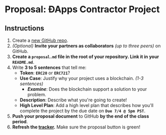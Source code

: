 # Proposal: ÐApps Contractor Project

## Instructions

1. Create a [new GitHub repo](https://github.com/new).
2. *(Optional)* **Invite your partners as collaborators** *(up to three peers)* on GitHub.
3. **Create a `proposal.md` file in the root of your repository. Link it in your `README.md`**.
4. Write **3 to 5 sentences** that tell me:
     - **Token**: **`ERC20`** or **`ERC721`**?
     - **Use Case**: Justify why your project uses a blockchain. *(1-3 sentences)*
         - ***Examine***: Does the blockchain support a solution to your problem.
    - **Description**: Describe what you're going to create!
    - **High Level Plan**: Add a high level plan that describes how you'll complete the project by the due date on **`Due 7/4 @ 5pm PST`**.
5. **Push your proposal document** to GitHub **by the end of the class period**.
6. **Refresh the [tracker](https://make.sc/trackbew2.4).** Make sure the proposal button is green!
